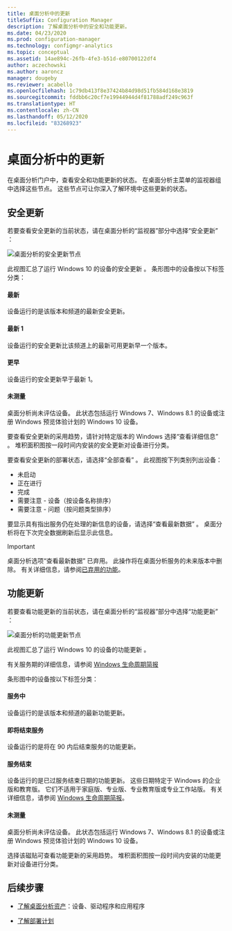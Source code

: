 ```yaml
---
title: 桌面分析中的更新
titleSuffix: Configuration Manager
description: 了解桌面分析中的安全和功能更新。
ms.date: 04/23/2020
ms.prod: configuration-manager
ms.technology: configmgr-analytics
ms.topic: conceptual
ms.assetid: 14ae894c-26fb-4fe3-b51d-e80700122df4
author: aczechowski
ms.author: aaroncz
manager: dougeby
ms.reviewer: acabello
ms.openlocfilehash: 1c79db413f8e37424b84d98d51fb584d168e3819
ms.sourcegitcommit: fddbb6c20cf7e19944944d4f81788adf249c963f
ms.translationtype: HT
ms.contentlocale: zh-CN
ms.lasthandoff: 05/12/2020
ms.locfileid: "83268923"
---
```

# <a name="updates-in-desktop-analytics"></a>桌面分析中的更新

在桌面分析门户中，查看安全和功能更新的状态。 在桌面分析主菜单的监视器组中选择这些节点。 这些节点可让你深入了解环境中这些更新的状态。


## <a name="security-updates"></a>安全更新

若要查看安全更新的当前状态，请在桌面分析的“监视器”部分中选择“安全更新”   ：

![桌面分析的安全更新节点](media/security-updates.png)

此视图汇总了运行 Windows 10 的设备的安全更新  。 条形图中的设备按以下标签分类：

#### <a name="latest"></a>最新

设备运行的是该版本和频道的最新安全更新。

#### <a name="latest-1"></a>最新 1

设备运行的安全更新比该频道上的最新可用更新早一个版本。

#### <a name="older"></a>更早

设备运行的安全更新早于最新 1。

#### <a name="not-measured"></a>未测量

桌面分析尚未评估设备。 此状态包括运行 Windows 7、Windows 8.1 的设备或注册 Windows 预览体验计划的 Windows 10 设备。  

要查看安全更新的采用趋势，请针对特定版本的 Windows 选择“查看详细信息”  。 堆积面积图按一段时间内安装的安全更新对设备进行分类。

要查看安全更新的部署状态，请选择“全部查看”  。 此视图按下列类别列出设备：

- 未启动
- 正在进行
- 完成
- 需要注意 - 设备（按设备名称排序）
- 需要注意 - 问题（按问题类型排序）

要显示具有指出服务仍在处理的新信息的设备，请选择“查看最新数据”  。 桌面分析将在下次完全数据刷新后显示此信息。

  > [!IMPORTANT]
  > 桌面分析选项“查看最新数据”  已弃用。 此操作将在桌面分析服务的未来版本中删除。 有关详细信息，请参阅[已弃用的功能](../core/plan-design/changes/deprecated/removed-and-deprecated-cmfeatures.md)。<!--7080949-->  

## <a name="feature-updates"></a>功能更新

若要查看功能更新的当前状态，请在桌面分析的“监视器”部分中选择“功能更新”   ：

![桌面分析的功能更新节点](media/feature-updates.png)

此视图汇总了运行 Windows 10 的设备的功能更新  。

有关服务期的详细信息，请参阅 [Windows 生命周期简报](https://support.microsoft.com/help/13853/windows-lifecycle-fact-sheet)  

条形图中的设备按以下标签分类：

#### <a name="in-service"></a>服务中

设备运行的是该版本和频道的最新功能更新。  

#### <a name="near-end-of-service"></a>即将结束服务

设备运行的是将在 90 内后结束服务的功能更新。

#### <a name="end-of-service"></a>服务结束

设备运行的是已过服务结束日期的功能更新。 这些日期特定于 Windows 的企业版和教育版。 它们不适用于家庭版、专业版、专业教育版或专业工作站版。 有关详细信息，请参阅 [Windows 生命周期简报](https://support.microsoft.com/help/13853/windows-lifecycle-fact-sheet)。

#### <a name="not-measured"></a>未测量

桌面分析尚未评估设备。 此状态包括运行 Windows 7、Windows 8.1 的设备或注册 Windows 预览体验计划的 Windows 10 设备。

选择该磁贴可查看功能更新的采用趋势。 堆积面积图按一段时间内安装的功能更新对设备进行分类。

## <a name="next-steps"></a>后续步骤

- [了解桌面分析资产](about-assets.md)：设备、驱动程序和应用程序  

- [了解部署计划](about-deployment-plans.md)  
